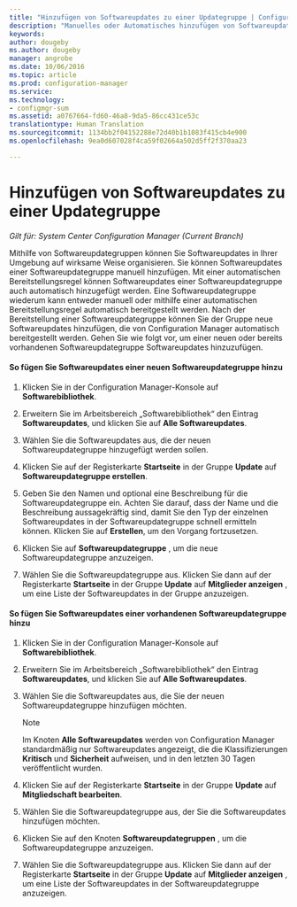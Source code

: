 ```yaml
---
title: "Hinzufügen von Softwareupdates zu einer Updategruppe | Configuration Manager"
description: "Manuelles oder Automatisches hinzufügen von Softwareupdates zu einer Softwareupdategruppe in Ihrer Umgebung."
keywords: 
author: dougeby
ms.author: dougeby
manager: angrobe
ms.date: 10/06/2016
ms.topic: article
ms.prod: configuration-manager
ms.service: 
ms.technology:
- configmgr-sum
ms.assetid: a0767664-fd60-46a8-9da5-86cc431ce53c
translationtype: Human Translation
ms.sourcegitcommit: 1134bb2f04152288e72d40b1b1083f415cb4e900
ms.openlocfilehash: 9ea0d607028f4ca59f02664a502d5ff2f370aa23

---
```


# <a name="add-software-updates-to-an-update-group"></a>Hinzufügen von Softwareupdates zu einer Updategruppe  

*Gilt für: System Center Configuration Manager (Current Branch)*

 Mithilfe von Softwareupdategruppen können Sie Softwareupdates in Ihrer Umgebung auf wirksame Weise organisieren. Sie können Softwareupdates einer Softwareupdategruppe manuell hinzufügen. Mit einer automatischen Bereitstellungsregel können Softwareupdates einer Softwareupdategruppe auch automatisch hinzugefügt werden. Eine Softwareupdategruppe wiederum kann entweder manuell oder mithilfe einer automatischen Bereitstellungsregel automatisch bereitgestellt werden. Nach der Bereitstellung einer Softwareupdategruppe können Sie der Gruppe neue Softwareupdates hinzufügen, die von Configuration Manager automatisch bereitgestellt werden. Gehen Sie wie folgt vor, um einer neuen oder bereits vorhandenen Softwareupdategruppe Softwareupdates hinzuzufügen.  

#### <a name="to-add-software-updates-to-a-new-software-update-group"></a>So fügen Sie Softwareupdates einer neuen Softwareupdategruppe hinzu  

1.  Klicken Sie in der Configuration Manager-Konsole auf **Softwarebibliothek**.  

2.  Erweitern Sie im Arbeitsbereich „Softwarebibliothek“ den Eintrag **Softwareupdates**, und klicken Sie auf **Alle Softwareupdates**.  

3.  Wählen Sie die Softwareupdates aus, die der neuen Softwareupdategruppe hinzugefügt werden sollen.  

4.  Klicken Sie auf der Registerkarte **Startseite** in der Gruppe **Update** auf **Softwareupdategruppe erstellen**.  

5.  Geben Sie den Namen und optional eine Beschreibung für die Softwareupdategruppe ein. Achten Sie darauf, dass der Name und die Beschreibung aussagekräftig sind, damit Sie den Typ der einzelnen Softwareupdates in der Softwareupdategruppe schnell ermitteln können. Klicken Sie auf **Erstellen**, um den Vorgang fortzusetzen.  

6.  Klicken Sie auf **Softwareupdategruppe** , um die neue Softwareupdategruppe anzuzeigen.  

7.  Wählen Sie die Softwareupdategruppe aus. Klicken Sie dann auf der Registerkarte **Startseite** in der Gruppe **Update** auf **Mitglieder anzeigen** , um eine Liste der Softwareupdates in der Gruppe anzuzeigen.  

#### <a name="to-add-software-updates-to-an-existing-software-update-group"></a>So fügen Sie Softwareupdates einer vorhandenen Softwareupdategruppe hinzu  

1.  Klicken Sie in der Configuration Manager-Konsole auf **Softwarebibliothek**.  

2.  Erweitern Sie im Arbeitsbereich „Softwarebibliothek“ den Eintrag **Softwareupdates**, und klicken Sie auf **Alle Softwareupdates**.  

3.  Wählen Sie die Softwareupdates aus, die Sie der neuen Softwareupdategruppe hinzufügen möchten.  

    > [!NOTE]  
    >  Im Knoten **Alle Softwareupdates** werden von Configuration Manager standardmäßig nur Softwareupdates angezeigt, die die Klassifizierungen **Kritisch** und **Sicherheit** aufweisen, und in den letzten 30 Tagen veröffentlicht wurden.  

4.  Klicken Sie auf der Registerkarte **Startseite** in der Gruppe **Update** auf **Mitgliedschaft bearbeiten**.  

5.  Wählen Sie die Softwareupdategruppe aus, der Sie die Softwareupdates hinzufügen möchten.  

6.  Klicken Sie auf den Knoten **Softwareupdategruppen** , um die Softwareupdategruppe anzuzeigen.  

7.  Wählen Sie die Softwareupdategruppe aus. Klicken Sie dann auf der Registerkarte **Startseite** in der Gruppe **Update** auf **Mitglieder anzeigen** , um eine Liste der Softwareupdates in der Softwareupdategruppe anzuzeigen.  



<!--HONumber=Nov16_HO1-->


